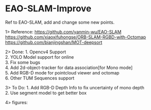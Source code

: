 # EAO-SLAM-Improve
Ref to EAO-SLAM, add and change some new points.

1> Reference: https://github.com/yanmin-wu/EAO-SLAM \
              https://github.com/xiaoxifuhongse/ORB-SLAM-RGBD-with-Octomap \
              https://github.com/bianjingshan/MOT-deepsort 
              
2> Done: 1. Opencv4 Support \
         2. YOLO Model support for online \
         3. Fix some bugs \
         4. Add 2d-object-tracker for data association[for Mono mode] \
         5. Add RGB-D mode for pointcloud viewer and octomap \
         6. Other TUM Sequences support

3> To Do: 1. Add RGB-D Depth Info to fix uncertainty of mono depth \
          2. Use segment model to get better box
          
          
4> figures:

          
          
